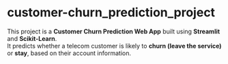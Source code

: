 # customer-churn_prediction_project

This project is a **Customer Churn Prediction Web App** built using **Streamlit** and **Scikit-Learn**.  
It predicts whether a telecom customer is likely to **churn (leave the service)** or **stay**, based on their account information.

